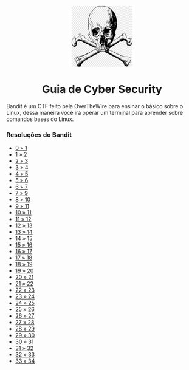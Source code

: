 <p align="center">
  <a href="https://github.com/arthurspk/guiadecybersecurity">
    <img src="./images/icon.png" alt="OverTheWire Bandit" width="160" height="160">
  </a>
  <h1 align="center">Guia de Cyber Security</h1>
</p>

Bandit é um CTF feito pela OverTheWire para ensinar o básico sobre o Linux, dessa maneira você irá operar um terminal para aprender sobre comandos bases do Linux.

### Resoluções do Bandit

- [0 » 1]()
- [1 » 2]()
- [2 » 3]()
- [3 » 4]()
- [4 » 5]()
- [5 » 6]()
- [6 » 7]()
- [7 » 9]()
- [8 » 10]()
- [9 » 11]()
- [10 » 11]()
- [11 » 12]()
- [12 » 13]()
- [13 » 14]()
- [14 » 15]()
- [15 » 16]()
- [16 » 17]()
- [17 » 18]()
- [18 » 19]()
- [19 » 20]()
- [20 » 21]()
- [21 » 22]()
- [22 » 23]()
- [23 » 24]()
- [24 » 25]()
- [25 » 26]()
- [26 » 27]()
- [27 » 28]()
- [28 » 29]()
- [29 » 30]()
- [30 » 31]()
- [31 » 32]()
- [32 » 33]()
- [33 » 34]()
